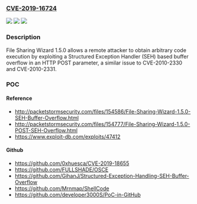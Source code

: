 ### [CVE-2019-16724](https://cve.mitre.org/cgi-bin/cvename.cgi?name=CVE-2019-16724)
![](https://img.shields.io/static/v1?label=Product&message=n%2Fa&color=blue)
![](https://img.shields.io/static/v1?label=Version&message=n%2Fa&color=blue)
![](https://img.shields.io/static/v1?label=Vulnerability&message=n%2Fa&color=brighgreen)

### Description

File Sharing Wizard 1.5.0 allows a remote attacker to obtain arbitrary code execution by exploiting a Structured Exception Handler (SEH) based buffer overflow in an HTTP POST parameter, a similar issue to CVE-2010-2330 and CVE-2010-2331.

### POC

#### Reference
- http://packetstormsecurity.com/files/154586/File-Sharing-Wizard-1.5.0-SEH-Buffer-Overflow.html
- http://packetstormsecurity.com/files/154777/File-Sharing-Wizard-1.5.0-POST-SEH-Overflow.html
- https://www.exploit-db.com/exploits/47412

#### Github
- https://github.com/0xhuesca/CVE-2019-18655
- https://github.com/FULLSHADE/OSCE
- https://github.com/GihanJ/Structured-Exception-Handling-SEH-Buffer-Overflow
- https://github.com/Mrnmap/ShellCode
- https://github.com/developer3000S/PoC-in-GitHub

